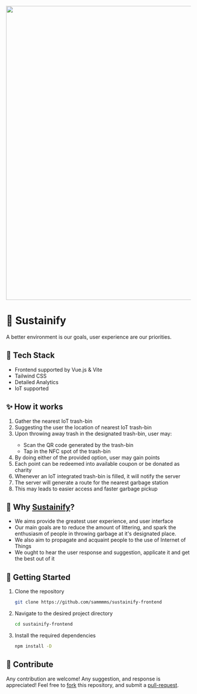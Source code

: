 <p align="center">
  <img src="https://github.com/sammmms/sustainify-frontend/assets/156488637/2879e89f-9f15-42e9-a46c-b7522f350e8a" width="800px">
</p>

# 🌿 Sustainify

A better environment is our goals, user experience are our priorities.

## 👾 Tech Stack
<ul>
  <li>Frontend supported by Vue.js & Vite</li>
  <li>Tailwind CSS</li>
  <li>Detailed Analytics</li>
  <li>IoT supported</li>
</ul>

## ✨ How it works
<ol>
  <li>Gather the nearest IoT trash-bin</li>
  <li>Suggesting the user the location of nearest IoT trash-bin</li>
  <li>Upon throwing away trash in the designated trash-bin, user may:</li>
  <ul>
    <li>Scan the QR code generated by the trash-bin</li>
    <li>Tap in the NFC spot of the trash-bin</li>
  </ul>
  <li>By doing either of the provided option, user may gain points</li>
  <li>Each point can be redeemed into available coupon or be donated as charity</li>
  <li>Whenever an IoT integrated trash-bin is filled, it will notify the server</li>
  <li>The server will generate a route for the nearest garbage station</li>
  <li>This may leads to easier access and faster garbage pickup</li>
</ol>

## 🌱 Why <ins>Sustainify</ins>?
<ul>
  <li>We aims provide the greatest user experience, and user interface</li>
  <li>Our main goals are to reduce the amount of littering, and spark the enthusiasm of people in throwing garbage at it's designated place.</li>
  <li>We also aim to propagate and acquaint people to the use of Internet of Things</li>
  <li>We ought to hear the user response and suggestion, applicate it and get the best out of it</li>
</ul>

## 🍃 Getting Started
1. Clone the repository 

    ```bash 
    git clone https://github.com/sammmms/sustainify-frontend 
    ```

2. Navigate to the desired project directory

    ```bash 
    cd sustainify-frontend 
    ```

3. Install the required dependencies

    ```bash
    npm install -D
    ```

## 🤝 Contribute
Any contribution are welcome! Any suggestion, and response is appreciated! Feel free to <ins>fork</ins> this repository, and submit a <ins>pull-request</ins>. 
    

